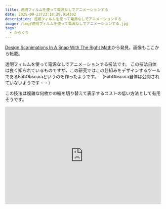 ```yaml
---
title: 透明フィルムを使って電源なしでアニメーションする
date: 2025-09-23T23:18:29.914302
description: 透明フィルムを使って電源なしでアニメーションする
image: /img/透明フィルムを使って電源なしでアニメーションする.jpg
tags:
  - からくり
---
```

[Design Scanimations In A Snap With The Right Math](https://hackaday.com/2025/09/13/design-scanimations-in-a-snap-with-the-right-math/)から発見。画像もここから転載。

透明フィルムを使って電源なしでアニメーションする技法です。
この技法自体は良く知られているものですが、この研究ではこの仕組みをデザインするツールであるFabObscuraというのを作ったようです。
（FabObscura自体は公開されていないようです・・）

この技法は複雑な何枚かの絵を切り替えて表示するコストの低い方法として有用そうです。


<iframe width="100%" height="315" src="https://www.youtube.com/embed/5B-hyodzi1w" title="YouTube video player" frameborder="0" allow="accelerometer; autoplay; clipboard-write; encrypted-media; gyroscope; picture-in-picture" allowfullscreen></iframe>



